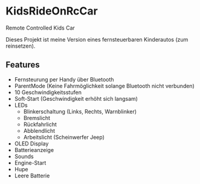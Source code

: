 # KidsRideOnRcCar
Remote Controlled Kids Car

Dieses Projekt ist meine Version eines fernsteuerbaren Kinderautos (zum reinsetzen).

## Features

- Fernsteurung per Handy über Bluetooth 
- ParentMode (Keine Fahrmöglichkeit solange Bluetooth nicht verbunden)
- 10 Geschwindigkeitsstufen
- Soft-Start (Geschwindigkeit erhöht sich langsam)
- LEDs
  - Blinkerschaltung (Links, Rechts, Warnblinker)
  - Bremslicht
  - Rückfahrlicht
  - Abblendlicht
  - Arbeitslicht (Scheinwerfer Jeep)
- OLED Display
- Batterieanzeige
- Sounds
 - Engine-Start
 - Hupe
 - Leere Batterie
